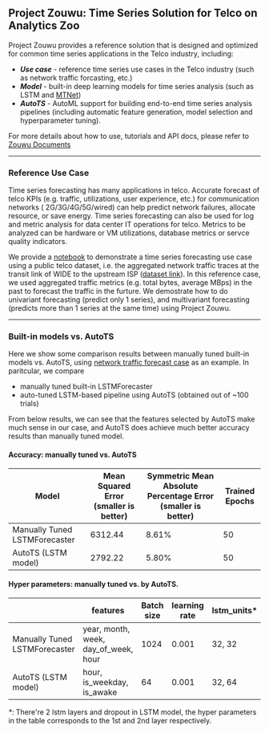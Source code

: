 ## Project Zouwu: Time Series Solution for Telco on Analytics Zoo

Project Zouwu provides a reference solution that is designed and optimized for common time series applications in the Telco industry, including:
* **_Use case_** - reference time series use cases in the Telco industry (such as network traffic forcasting, etc.)
* **_Model_** - built-in deep learning models for time series analysis (such as LSTM and [MTNet](https://arxiv.org/abs/1809.02105))
* **_AutoTS_** - AutoML support for building end-to-end time series analysis pipelines (including automatic feature generation, model selection and hyperparameter tuning).

For more details about how to use, tutorials and API docs, please refer to [Zouwu Documents](https://analytics-zoo.github.io/master/#Zouwu/overview) 

---
### Reference Use Case

Time series forecasting has many applications in telco. Accurate forecast of telco KPIs (e.g. traffic, utilizations, user experience, etc.) for communication networks ( 2G/3G/4G/5G/wired) can help predict network failures, allocate resource, or save energy. Time series forecasting can also be used for log and metric analysis for data center IT operations for telco. Metrics to be analyzed can be hardware or VM utilizations, database metrics or servce quality indicators. 

We provide a [notebook](https://github.com/shane-huang/analytics-zoo/blob/zouwu-readme-nb/pyzoo/zoo/zouwu/use-case/network_traffic/time_series_forecasting_network_traffic.ipynb) to demonstrate a time series forecasting use case using a public telco dataset, i.e. the aggregated network traffic traces at the transit link of WIDE to the upstream ISP ([dataset link](http://mawi.wide.ad.jp/~agurim/dataset/)). In this reference case, we used aggregated traffic metrics (e.g. total bytes, average MBps) in the past to forecast the traffic in the furture. We demostrate how to do univariant forecasting (predict only 1 series), and multivariant forecasting (predicts more than 1 series at the same time) using Project Zouwu.

---
### Built-in models vs. AutoTS

Here we show some comparison results between manually tuned built-in models vs. AutoTS, using [network traffic forecast case](https://github.com/intel-analytics/analytics-zoo/tree/master/pyzoo/zoo/zouwu/use-case/network_traffic) as an example.  In paritcular, we compare    
*  manually tuned built-in LSTMForecaster
*  auto-tuned LSTM-based pipeline using AutoTS (obtained out of ~100 trials)

From below results, we can see that the features selected by AutoTS make much sense in our case, and AutoTS does achieve much better accuracy results than manually tuned model.

#### Accuracy: manually tuned vs. AutoTS

|Model|Mean Squared Error (smaller is better)|Symmetric Mean Absolute Percentage Error (smaller is better)|Trained Epochs|
|--|-----|----|---|
|Manually Tuned LSTMForecaster|6312.44|8.61%|50|
|AutoTS (LSTM model)|2792.22|5.80%|50|


#### Hyper parameters: manually tuned vs. by AutoTS. 

||features|Batch size|learning rate|lstm_units*|dropout_p*|Lookback|
|--|--|--|-----|-----|-----|-----|
|Manually Tuned LSTMForecaster|year, month, week, day_of_week, hour|1024|0.001|32, 32|0.2, 0.2|55|
|AutoTS (LSTM model)|hour, is_weekday, is_awake|64|0.001|32, 64|0.2, 0.236|84|

_*_: There're 2 lstm layers and dropout in LSTM model, the hyper parameters in the table corresponds to the 1st and 2nd layer respectively. 



